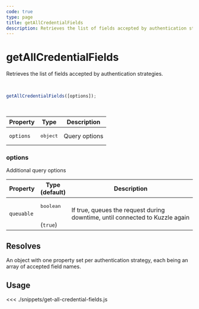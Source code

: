 ```yaml
---
code: true
type: page
title: getAllCredentialFields
description: Retrieves the list of fields accepted by authentication strategies.
---
```


# getAllCredentialFields

Retrieves the list of fields accepted by authentication strategies.

<br />

```js
getAllCredentialFields([options]);
```

<br />

| Property | Type | Description |
| --- | --- | --- |
| `options` | <pre>object</pre> | Query options |

### options

Additional query options

| Property | Type<br />(default) | Description |
| --- | --- | --- |
| `queuable` | <pre>boolean</pre><br />(`true`) | If true, queues the request during downtime, until connected to Kuzzle again |

## Resolves

An object with one property set per authentication strategy, each being an array of accepted field names.

## Usage

<<< ./snippets/get-all-credential-fields.js
